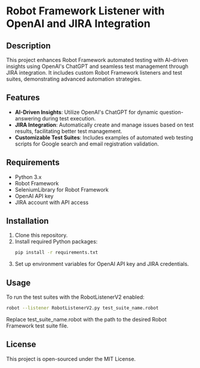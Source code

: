 # Robot Framework Listener with OpenAI and JIRA Integration

## Description

This project enhances Robot Framework automated testing with AI-driven insights using OpenAI's ChatGPT and seamless test management through JIRA integration. It includes custom Robot Framework listeners and test suites, demonstrating advanced automation strategies.

## Features

- **AI-Driven Insights**: Utilize OpenAI's ChatGPT for dynamic question-answering during test execution.
- **JIRA Integration**: Automatically create and manage issues based on test results, facilitating better test management.
- **Customizable Test Suites**: Includes examples of automated web testing scripts for Google search and email registration validation.

## Requirements

- Python 3.x
- Robot Framework
- SeleniumLibrary for Robot Framework
- OpenAI API key
- JIRA account with API access

## Installation

1. Clone this repository.
2. Install required Python packages:
   ```bash
   pip install -r requirements.txt
   ```
3. Set up environment variables for OpenAI API key and JIRA credentials.

## Usage
To run the test suites with the RobotListenerV2 enabled:
```bash
robot --listener RobotListenerV2.py test_suite_name.robot
```

Replace test_suite_name.robot with the path to the desired Robot Framework test suite file.

## License
This project is open-sourced under the MIT License.
